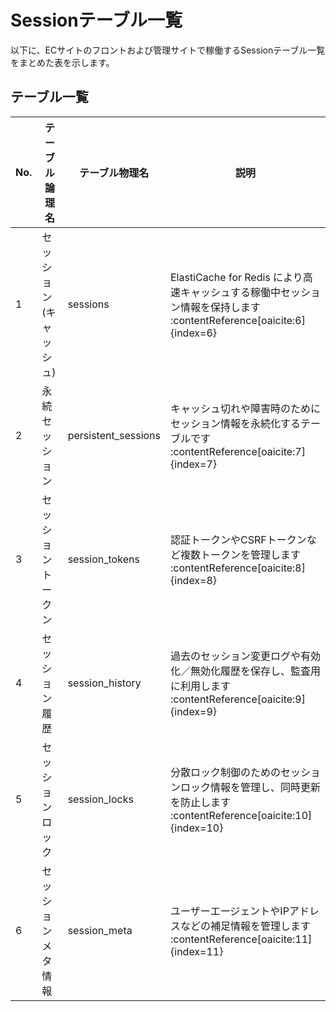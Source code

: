 # Sessionテーブル一覧

以下に、ECサイトのフロントおよび管理サイトで稼働するSessionテーブル一覧をまとめた表を示します。

## テーブル一覧

| No. | テーブル論理名              | テーブル物理名            | 説明                                                                                              |
| --- | --------------------------- | ------------------------- | ------------------------------------------------------------------------------------------------- |
| 1   | セッション (キャッシュ)     | sessions                  | ElastiCache for Redis により高速キャッシュする稼働中セッション情報を保持します :contentReference[oaicite:6]{index=6} |
| 2   | 永続セッション              | persistent_sessions       | キャッシュ切れや障害時のためにセッション情報を永続化するテーブルです :contentReference[oaicite:7]{index=7}           |
| 3   | セッショントークン          | session_tokens            | 認証トークンやCSRFトークンなど複数トークンを管理します :contentReference[oaicite:8]{index=8}                       |
| 4   | セッション履歴              | session_history           | 過去のセッション変更ログや有効化／無効化履歴を保存し、監査用に利用します :contentReference[oaicite:9]{index=9}         |
| 5   | セッションロック            | session_locks             | 分散ロック制御のためのセッションロック情報を管理し、同時更新を防止します :contentReference[oaicite:10]{index=10}        |
| 6   | セッションメタ情報          | session_meta              | ユーザーエージェントやIPアドレスなどの補足情報を管理します :contentReference[oaicite:11]{index=11}                   |

